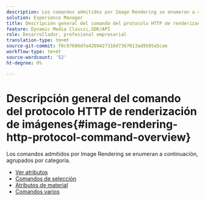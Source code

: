 ```yaml
---
description: Los comandos admitidos por Image Rendering se enumeran a continuación, agrupados por categoría.
solution: Experience Manager
title: Descripción general del comando del protocolo HTTP de renderización de imágenes
feature: Dynamic Media Classic,SDK/API
role: Desarrollador, profesional empresarial
translation-type: tm+mt
source-git-commit: f6c97606d7a4209427316d7367013ad9585a5cae
workflow-type: tm+mt
source-wordcount: '52'
ht-degree: 0%

---
```



# Descripción general del comando del protocolo HTTP de renderización de imágenes{#image-rendering-http-protocol-command-overview}

Los comandos admitidos por Image Rendering se enumeran a continuación, agrupados por categoría.

* [Ver atributos](r-ir-view-attributes.md)
* [Comandos de selección](r-ir-selection-commands.md)
* [Atributos de material](r-ir-material-attributes.md)
* [Comandos varios](r-ir-miscellaneous-commands.md)
